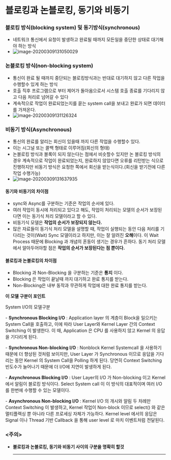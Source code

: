 # 블로킹과 논블로킹, 동기와 비동기
###  블로킹 방식(blocking system) 및 동기방식(synchronous)

* 네트워크 통신에서 요청이 발생하고 완료될 때까지 모든일을 중단한 상태로 대기해야 하는 방식
* ![image-20200309131050029](C:\Users\Hyeok\AppData\Roaming\Typora\typora-user-images\image-20200309131050029.png)

### 논블로킹 방식(non-blocking system)

* 통신이 완료 될 때까지 중단되는 블로킹방식과는 반대로 대기하지 않고 다른 작업을 수행할수 있게 하는 방식
* 호출 직후 프로그램으로 부터 제어가 돌아옴으로서 시스템 호출 종료를 기다리지 않고 다음 처리로 넘어갈 수 있다
* 계속적으로 작업이 완료되었는지를 묻는 system call을 보내고 완료가 되면 데이터를 가져온다.
* ![image-20200309131126324](C:\Users\Hyeok\AppData\Roaming\Typora\typora-user-images\image-20200309131126324.png)

### 비동기 방식(Asynchronous)

* 통신의 완료를 알리는 회신이 있을때 까지 다른 작업을 수행할수 있다.
* 이는 시그널 또는 콜백 형태로 이루어짐(회신의 형태)
* 논블로킹 방식과 블록이 되지 않는다는 점에서 비슷할수 있지만 논 블로킹 방식의 경우 계속적으로 작업이 완료되었는지, 완료하지 않았다면 오류를 리턴받는 식으로 진행하지만 비동기 방식은 요청한 쪽에서 회신을 받는식이다.(회신을 받기전에 다른 작업 수행가능)
* ![image-20200309131637935](C:\Users\Hyeok\AppData\Roaming\Typora\typora-user-images\image-20200309131637935.png)

#### 동기와 비동기의 차이점

* sync와 Async를 구분하는 기준은 작업의 순서에 있다.	
* 여러 작업이 동시에 처리되고 있다고 해도, 작업이 처리되는 모델의 순서가 보장된다면 이는 동기식 처리 모델이라고 할 수 있다. 
*  비동기식 모델은 **작업의 순서가 보장되지 않는다.**
* 많은 자료들이 동기식 처리 모델을 설명할 때, 작업이 실행되는 동안 다음 처리를 기다리는 것이(Wait) Sync 모델이라고 하지만, 이는 잘 알려진 **오해**이다. 이 Wait Process 때문에 Blocking 과 개념의 혼동이 생기는 경우가 흔하다. 동기 처리 모델에서 알아두어야할 점은 **작업의 순서가 보장된다는 점 뿐이다.**

#### 블로킹과 논블로킹의 차이점

* Blocking 과 Non-Blocking 을 구분하는 기준은 **통지** 이다.
* Blocking 은 작업이 끝날때 까지 대기하고 완료 통지를 받는다.
* Non-Blocking은 내부 동작과 무관하게 작업에 대한 완료 통지를 받는다.



**이 모델 구분이 포인트**

System I/O의 모델구분

\- **Synchronous Blocking I/O** : Application layer 의 계층이 Block을 일으키는 System Call을 호출하고, 이에 따라 User Layer와 Kernel Layer 간의 Context Switching 이 발생한다. 이 때, Application 은 CPU 를 사용하지 않고 Kernel 의 응답을 기다리게 된다.

\- **Synchronous Non-blocking I/O** : Nonblock Kernel Systemcall 을 사용하기 때문에 더 향상된 것처럼 보이지만, User Layer 가 Synchronous 이므로 응답을 기다리는 동안 Kernel 의 System Call을 Polling 하게 된다. 당연히 Context Switching 빈도수가 늘어나기 때문에 더 I/O에 지연이 발생하게 된다.

\- **Asynchronous Blocking I/O** : User Layer의 I/O 가 Non-blocking 이고 Kernel 에서 알림이 블로킹 방식이다. Select System call 이 이 방식의 대표적이며 여러 I/O 를 한번에 수행할 수 있는 모델이다.

\- **Asynchronous Non-blocking I/O** : Kernel I/O 의 개시와 알림 두 차례만 Context Switching 이 발생하고, Kernel 작업이 Non-block 이므로 select() 와 같은 멀티플렉싱 뿐 아니라 다른 프로세싱 자체가 가능하다. Kernel level 에서의 응답은 Signal 이나 Thread 기반 Callback 을 통해 user level 로 마치 이벤트처럼 전달된다.

#### 

### <주의>

* **블로킹과 논블로킹, 동기와 비동기 사이의 구분을 명확히 할것**

  ****






